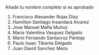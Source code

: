 Añade tu nombre completo si es aprobado

1. Francisco Alexander Rojas Diaz
2. Hamilton Santiago Insandará Alvarez
3. Jose Manuel Mafla Muñoz
4. Maria Valentina Vasquez Delgado
5. Mario Fernando Santacruz Pantoja
6. Paulo Isaac Tibanta Delgado
7. Juan David Sanchez Meza
